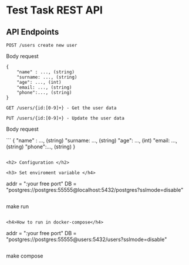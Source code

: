 # Test Task REST API

<h2> API Endpoints </h2>

```
POST /users create new user
```
Body request
```
{
    "name" : ..., (string)
    "surname: ..., (string)
    "age": ..., (int)
    "email: ..., (string)
    "phone":..., (string)
}
```

```
GET /users/{id:[0-9]+} - Get the user data
```

```
PUT /users/{id:[0-9]+} - Update the user data
```

<p>Body request</p>
```
{
    "name" : ..., (string)
    "surname: ..., (string)
    "age": ..., (int)
    "email: ..., (string)
    "phone":..., (string)
}

```

<h2> Configuration </h2>

<h3> Set enviroment variable </h4>

```
addr = ":your free port"
DB = "postgres://postgres:55555@localhost:5432/postgres?sslmode=disable"
```

```
make run
```

<h4>How to run in docker-compose</h4>

```
addr = ":your free port"
DB = "postgres://postgres:55555@users:5432/users?sslmode=disable"
```

```
make compose
```
